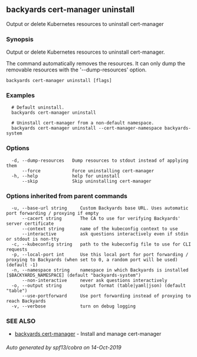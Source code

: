 ## backyards cert-manager uninstall

Output or delete Kubernetes resources to uninstall cert-manager

### Synopsis

Output or delete Kubernetes resources to uninstall cert-manager.

The command automatically removes the resources.
It can only dump the removable resources with the '--dump-resources' option.

```
backyards cert-manager uninstall [flags]
```

### Examples

```
  # Default uninstall.
  backyards cert-manager uninstall

  # Uninstall cert-manager from a non-default namespace.
  backyards cert-manager uninstall --cert-manager-namespace backyards-system
```

### Options

```
  -d, --dump-resources   Dump resources to stdout instead of applying them
      --force            Force uninstalling cert-manager
  -h, --help             help for uninstall
      --skip             Skip uninstalling cert-manager
```

### Options inherited from parent commands

```
  -u, --base-url string     Custom Backyards base URL. Uses automatic port forwarding / proxying if empty
      --cacert string       The CA to use for verifying Backyards' server certificate
      --context string      name of the kubeconfig context to use
      --interactive         ask questions interactively even if stdin or stdout is non-tty
  -c, --kubeconfig string   path to the kubeconfig file to use for CLI requests
  -p, --local-port int      Use this local port for port forwarding / proxying to Backyards (when set to 0, a random port will be used) (default -1)
  -n, --namespace string    namespace in which Backyards is installed [$BACKYARDS_NAMESPACE] (default "backyards-system")
      --non-interactive     never ask questions interactively
  -o, --output string       output format (table|yaml|json) (default "table")
      --use-portforward     Use port forwarding instead of proxying to reach Backyards
  -v, --verbose             turn on debug logging
```

### SEE ALSO

* [backyards cert-manager](backyards_cert-manager.md)	 - Install and manage cert-manager

###### Auto generated by spf13/cobra on 14-Oct-2019
